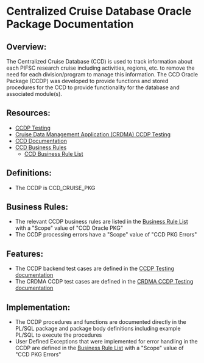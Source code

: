 # Centralized Cruise Database Oracle Package Documentation

## Overview:
The Centralized Cruise Database (CCD) is used to track information about each PIFSC research cruise including activities, regions, etc. to remove the need for each division/program to manage this information. The CCD Oracle Package (CCDP) was developed to provide functions and stored procedures for the CCD to provide functionality for the database and associated module(s).

## Resources:
-   [CCDP Testing](./test%20cases/CCDP%20Testing%20Documentation.md)
-   [Cruise Data Management Application (CRDMA) CCDP Testing](../../../CRDMA/docs/test_cases/packages/CCDP/CRDMA%20CCDP%20Testing%20Documentation.md)
-   [CCD Documentation](../../Centralized%20Cruise%20Database%20-%20Technical%20Documentation.md)
-   [CCD Business Rules](../../Centralized%20Cruise%20Database%20-%20Business%20Rule%20Documentation.md)
    -   [CCD Business Rule List](../../Centralized%20Cruise%20Database%20-%20Business%20Rule%20List.xlsx)

## Definitions:
-   The CCDP is CCD_CRUISE_PKG

## Business Rules:
-   The relevant CCDP business rules are listed in the [Business Rule List](../../Centralized%20Cruise%20Database%20-%20Business%20Rule%20List.xlsx) with a "Scope" value of "CCD Oracle PKG"
-   The CCDP processing errors have a "Scope" value of "CCD PKG Errors"

## Features:
-   The CCDP backend test cases are defined in the [CCDP Testing documentation](./test%20cases/CCDP%20Testing%20Documentation.md)
-   The CRDMA CCDP test cases are defined in the [CRDMA CCDP Testing documentation](../../../CRDMA/docs/test_cases/packages/CCDP/CRDMA%20CCDP%20Testing%20Documentation.md)

## Implementation:
-   The CCDP procedures and functions are documented directly in the PL/SQL package and package body definitions including example PL/SQL to execute the procedures
-   User Defined Exceptions that were implemented for error handling in the CCDP are defined in the [Business Rule List](../../../docs/Centralized%20Cruise%20Database%20-%20Business%20Rule%20List.xlsx) with a "Scope" value of "CCD PKG Errors"

